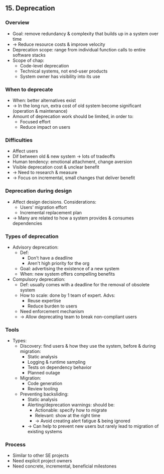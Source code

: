 ## 15. Deprecation
### Overview
- Goal: remove redundancy & complexity that builds up in a system over time
- -> Reduce resource costs & improve velocity
- Deprecation scope: range from individual function calls to entire software stacks
- Scope of chap:
  - Code-level deprecation
  - Technical systems, not end-user products
  - System owner has visibility into its use
### When to deprecate
- When: better alternatives exist
- -> In the long run, extra cost of old system become significant (operation & maintenance)
- Amount of deprecation work should be limited, in order to:
  - Focused effort
  - Reduce impact on users
### Difficulties
- Affect users
- Dif between old & new system -> lots of tradeoffs
- Human tendency: emotional attachment, change aversion
- Visible deprecation cost & unclear benefit
- -> Need to research & measure
- -> Focus on incremental, small changes that deliver benefit
### Deprecation during design
- Affect design decisions. Considerations:
  - Users' migration effort
  - Incremental replacement plan
- -> Many are related to how a system provides & consumes dependencies
### Types of deprecation
- Advisory deprecation:
  - Def:
    - Don't have a deadline
    - Aren't high priority for the org
  - Goal: advertising the existence of a new system
  - When: new system offers compelling benefits
- Compulsory deprecation:
  - Def: usually comes with a deadline for the removal of obsolete system
  - How to scale: done by 1 team of expert. Advs:
    - Reuse expertise
    - Reduce burden to users
  - Need enforcement mechanism
  - -> Allow deprecating team to break non-compliant users
### Tools
- Types:
  - Discovery: find users & how they use the system, before & during migration:
    - Static analysis
    - Logging & runtime sampling
    - Tests on dependency behavior
    - Planned outage
  - Migration:
    - Code generation
    - Review tooling
  - Preventing backsliding:
    - Static analysis
    - Alerting/deprecation warnings: should be:
      - Actionable: specify how to migrate
      - Relevant: show at the right time
      - -> Avoid creating alert fatigue & being ignored
    - -> Can help to prevent new users but rarely lead to migration of existing systems
### Process
- Similar to other SE projects
- Need explicit project owners
- Need concrete, incremental, beneficial milestones